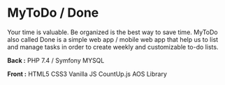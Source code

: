 # MyToDo / Done

Your time is valuable. Be organized is the best way to save time.
MyToDo also called Done is a simple web app / mobile web app that help us to list and manage tasks in order to create weekly and customizable to-do lists.


**Back :**
PHP 7.4 / Symfony
MYSQL

**Front :**
HTML5 
CSS3
Vanilla JS
CountUp.js
AOS Library
